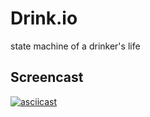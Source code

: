# Drink.io

state machine of a drinker's life

## Screencast

[![asciicast](https://asciinema.org/a/aa5ilidfpwcn0yfwoaqjka38y.png)](https://asciinema.org/a/aa5ilidfpwcn0yfwoaqjka38y)
